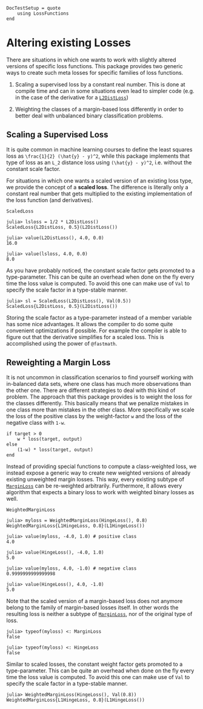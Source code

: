 ```@meta
DocTestSetup = quote
    using LossFunctions
end
```

# Altering existing Losses

There are situations in which one wants to work with slightly
altered versions of specific loss functions. This package
provides two generic ways to create such meta losses for specific
families of loss functions.

1. Scaling a supervised loss by a constant real number. This is
   done at compile time and can in some situations even lead to
   simpler code (e.g. in the case of the derivative for a
   [`L2DistLoss`](@ref))

2. Weighting the classes of a margin-based loss differently in
   order to better deal with unbalanced binary classification
   problems.

## Scaling a Supervised Loss

It is quite common in machine learning courses to define the
least squares loss as ``\frac{1}{2} (\hat{y} - y)^2``, while this
package implements that type of loss as an ``L_2`` distance loss
using ``(\hat{y} - y)^2``, i.e. without the constant scale
factor.

For situations in which one wants a scaled version of an existing
loss type, we provide the concept of a **scaled loss**. The
difference is literally only a constant real number that gets
multiplied to the existing implementation of the loss function
(and derivatives).

```@docs
ScaledLoss
```

```jldoctest
julia> lsloss = 1/2 * L2DistLoss()
ScaledLoss{L2DistLoss, 0.5}(L2DistLoss())

julia> value(L2DistLoss(), 4.0, 0.0)
16.0

julia> value(lsloss, 4.0, 0.0)
8.0
```

As you have probably noticed, the constant scale factor gets
promoted to a type-parameter. This can be quite an overhead when
done on the fly every time the loss value is computed. To avoid
this one can make use of `Val` to specify the scale factor in a
type-stable manner.

```jldoctest
julia> sl = ScaledLoss(L2DistLoss(), Val(0.5))
ScaledLoss{L2DistLoss, 0.5}(L2DistLoss())
```

Storing the scale factor as a type-parameter instead of a member
variable has some nice advantages. It allows the compiler to do
some quite convenient optimizations if possible. For example the
compiler is able to figure out that the derivative simplifies for
a scaled loss. This is accomplished using the power of `@fastmath`.

## Reweighting a Margin Loss

It is not uncommon in classification scenarios to find yourself
working with in-balanced data sets, where one class has much more
observations than the other one. There are different strategies
to deal with this kind of problem. The approach that this package
provides is to weight the loss for the classes differently. This
basically means that we penalize mistakes in one class more than
mistakes in the other class. More specifically we scale the loss
of the positive class by the weight-factor ``w`` and the loss
of the negative class with ``1-w``.

```julia-repl
if target > 0
    w * loss(target, output)
else
    (1-w) * loss(target, output)
end
```


Instead of providing special functions to compute a class-weighted loss,
we instead expose a generic way to create new weighted versions of already
existing unweighted margin losses. This way, every existing subtype of
[`MarginLoss`](@ref) can be re-weighted arbitrarily. Furthermore, it
allows every algorithm that expects a binary loss to work with weighted
binary losses as well.

```@docs
WeightedMarginLoss
```

```jldoctest weighted
julia> myloss = WeightedMarginLoss(HingeLoss(), 0.8)
WeightedMarginLoss{L1HingeLoss, 0.8}(L1HingeLoss())

julia> value(myloss, -4.0, 1.0) # positive class
4.0

julia> value(HingeLoss(), -4.0, 1.0)
5.0

julia> value(myloss, 4.0, -1.0) # negative class
0.9999999999999998

julia> value(HingeLoss(), 4.0, -1.0)
5.0
```

Note that the scaled version of a margin-based loss does not
anymore belong to the family of margin-based losses itself. In
other words the resulting loss is neither a subtype of
[`MarginLoss`](@ref), nor of the original type of loss.

```jldoctest weighted
julia> typeof(myloss) <: MarginLoss
false

julia> typeof(myloss) <: HingeLoss
false
```

Similar to scaled losses, the constant weight factor gets
promoted to a type-parameter. This can be quite an overhead when
done on the fly every time the loss value is computed. To avoid
this one can make use of `Val` to specify the scale factor in a
type-stable manner.

```jldoctest weighted
julia> WeightedMarginLoss(HingeLoss(), Val(0.8))
WeightedMarginLoss{L1HingeLoss, 0.8}(L1HingeLoss())
```
